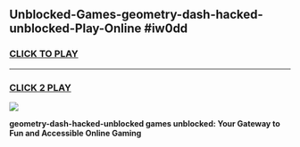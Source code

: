 
## Unblocked-Games-geometry-dash-hacked-unblocked-Play-Online #iw0dd
<h3>
<a href="https://news.freeplayer.one?title=geometry-dash-hacked-unblocked&ref=3">CLICK TO PLAY</a></h3>
<hr>

<h3>
<a href="https://news.freeplayer.one?title=geometry-dash-hacked-unblocked&ref=3">CLICK 2 PLAY</a>
  
</h3>

<a href="https://news.freeplayer.one?title=geometry-dash-hacked-unblocked&ref=3"><img src="https://clearcache.store/games.png"></a>


**geometry-dash-hacked-unblocked games unblocked: Your Gateway to Fun and Accessible Online Gaming**
